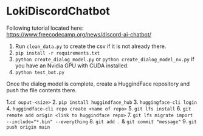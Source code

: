 # LokiDiscordChatbot

Following tutorial located here: https://www.freecodecamp.org/news/discord-ai-chatbot/

1. Run `clean_data.py` to create the csv if it is not already there.
2. `pip install -r requirements.txt`
3. `python create_dialog_model.py` or `python create_dialog_model_nv.py` if you have an Nvidia GPU with CUDA installed.
4. `python test_bot.py`

Once the dialog model is complete, create a HuggindFace repository and push the file contents there.

1.`cd ouput-<size>`
2. `pip install huggindface_hub`
3. `huggingface-cli login`
4. `huggindface-cli repo create <name of repo>`
5. `git lfs install`
6. `git remote add origin <link to huggindface repo>`
7. `git lfs migrate import --include="*.bin" --everything`
8. `git add .` & `git commit "message"`
9. `git push origin main`

